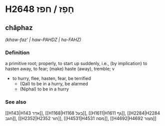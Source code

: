 # H2648 חָפַז / חפז

## châphaz

_(khaw-faz' | haw-PAHDZ | ha-FAHZ)_

### Definition

a primitive root; properly, to start up suddenly, i.e., (by implication) to hasten away, to fear; (make) haste (away), tremble; v

- to hurry, flee, hasten, fear, be terrified
  - (Qal) to be in a hurry, be alarmed
  - (Niphal) to be in a hurry

### See also

[[H143|H143 אדר]], [[H1168|H1168 בעל]], [[H1611|H1611 גף]], [[H2284|H2284 חגב]], [[H2352|H2352 חור]], [[H4531|H4531 מסה]], [[H4692|H4692 מצור]]
